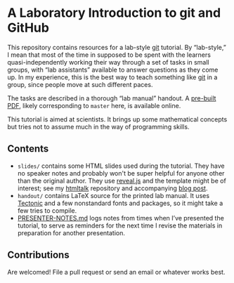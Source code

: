 # A Laboratory Introduction to git and GitHub

This repository contains resources for a lab-style [git] tutorial. By
“lab-style,” I mean that most of the time in supposed to be spent with the
learners quasi-independently working their way through a set of tasks in small
groups, with “lab assistants” available to answer questions as they come up.
In my experience, this is the best way to teach something like [git] in a
group, since people move at such different paces.

[git]: https://git-scm.com/

The tasks are described in a thorough “lab manual” handout. A
[pre-built PDF][handoutpdf], likely corresponding to `master` here, is
available online.

This tutorial is aimed at scientists. It brings up some mathematical concepts
but tries not to assume much in the way of programming skills.

[handoutpdf]: http://newton.cx/~peter/files/git-lab-handout.pdf


## Contents

* `slides/` contains some HTML slides used during the tutorial. They have no
  speaker notes and probably won't be super helpful for anyone other than the
  original author. They use [reveal.js] and the template might be of interest;
  see my [htmltalk] repository and accompanying [blog post][slideblog].
* `handout/` contains LaTeX source for the printed lab manual. It uses
  [Tectonic] and a few nonstandard fonts and packages, so it might take a few
  tries to compile.
* [PRESENTER-NOTES.md](./PRESENTER-NOTES.md) logs notes from times when I’ve
  presented the tutorial, to serve as reminders for the next time I revise the
  materials in preparation for another presentation.

[Tectonic]: https://tectonic-typesetting.github.io/
[reveal.js]: https://github.com/hakimel/reveal.js/
[htmltalk]: https://github.com/pkgw/htmltalk/
[slideblog]: http://newton.cx/~peter/2013/09/slides-for-scientific-talks-in-html/


## Contributions

Are welcomed! File a pull request or send an email or whatever works best.

